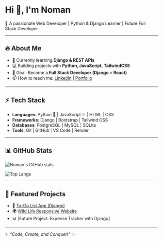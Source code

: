 # Hi 👋, I'm Noman  
🚀 A passionate Web Developer | Python & Django Learner | Future Full Stack Developer  

---

## 🔥 About Me
- 🌱 Currently learning **Django & REST APIs**  
- 💻 Building projects with **Python, JavaScript, TailwindCSS**  
- 🎯 Goal: Become a **Full Stack Developer (Django + React)**  
- 📫 How to reach me: [LinkedIn](https://linkedin.com/in/your-link) | [Portfolio](https://your-portfolio.com)  

---

## ⚡ Tech Stack
- **Languages**: Python 🐍 | JavaScript ✨ | HTML | CSS  
- **Frameworks**: Django | Bootstrap | Tailwind CSS  
- **Databases**: PostgreSQL | MySQL | SQLite  
- **Tools**: Git | GitHub | VS Code | Render  

---

## 📊 GitHub Stats
![Noman's GitHub stats](https://github-readme-stats.vercel.app/api?username=noman-hafeez0&show_icons=true&theme=tokyonight)

![Top Langs](https://github-readme-stats.vercel.app/api/top-langs/?username=noman-hafeez0&layout=compact&theme=tokyonight)

---

## 🌟 Featured Projects
- 📝 [To-Do List App (Django)](https://github.com/noman-hafeez0/todo-app)  
- 🌍 [Wild Life Responsive Website](https://github.com/noman-hafeez0/Wild-Life-web)  
- 📊 [Future Project: Expense Tracker with Django]  

---

✨ *“Code, Create, and Conquer!”* ✨  
